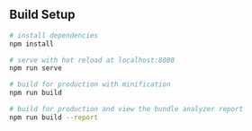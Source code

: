 <!-- # Vue 版本构建的PC版本博客
[![Build Status](https://travis-ci.org/hellomrbigshot/blog-frontend.svg?branch=master)](https://travis-ci.org/hellomrbigshot/blog-frontend)


> A Vue.js project -->


## Build Setup

``` bash
# install dependencies
npm install

# serve with hot reload at localhost:8080
npm run serve

# build for production with minification
npm run build

# build for production and view the bundle analyzer report
npm run build --report
```

<!-- ### 博客地址
[点击查看博客](http://vue.hellomrbigbigshot.xyz)
<br />
### 博客移动版
[点击跳转到移动版项目](https://github.com/hellomrbigshot/blog-pwa)
<br />
[点击查看移动版博客](http://m.hellomrbigbigshot.xyz)
<br />
### 小程序
[点击跳转到小程序项目](https://github.com/hellomrbigshot/blog-weapp)
<br />
![image](https://i.loli.net/2019/01/21/5c449f050e159.jpg)

### 后端为 nodejs 构建
[点击跳转到后端项目](https://github.com/hellomrbigshot/blog-pwa/tree/master/server) -->
